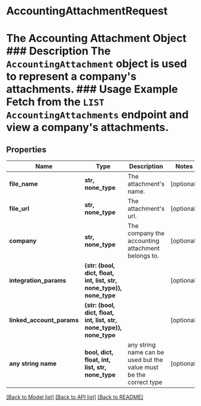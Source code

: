 # AccountingAttachmentRequest

# The Accounting Attachment Object ### Description The `AccountingAttachment` object is used to represent a company's attachments. ### Usage Example Fetch from the `LIST AccountingAttachments` endpoint and view a company's attachments.

## Properties

| Name                      | Type                                                                 | Description                                                        | Notes      |
| ------------------------- | -------------------------------------------------------------------- | ------------------------------------------------------------------ | ---------- |
| **file_name**             | **str, none_type**                                                   | The attachment&#39;s name.                                         | [optional] |
| **file_url**              | **str, none_type**                                                   | The attachment&#39;s url.                                          | [optional] |
| **company**               | **str, none_type**                                                   | The company the accounting attachment belongs to.                  | [optional] |
| **integration_params**    | **{str: (bool, dict, float, int, list, str, none_type)}, none_type** |                                                                    | [optional] |
| **linked_account_params** | **{str: (bool, dict, float, int, list, str, none_type)}, none_type** |                                                                    | [optional] |
| **any string name**       | **bool, dict, float, int, list, str, none_type**                     | any string name can be used but the value must be the correct type | [optional] |

[[Back to Model list]](../README.md#documentation-for-models) [[Back to API list]](../README.md#documentation-for-api-endpoints) [[Back to README]](../README.md)
